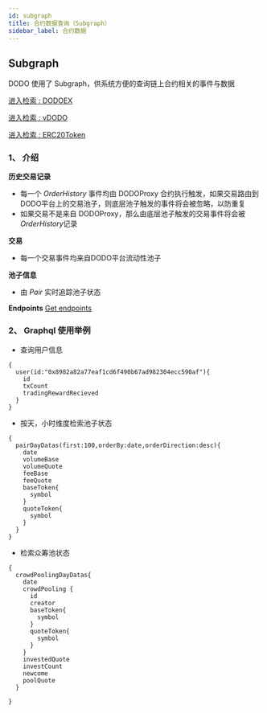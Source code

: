 ```yaml
---
id: subgraph
title: 合约数据查询（Subgraph）
sidebar_label: 合约数据
---
```


## Subgraph

DODO 使用了 Subgraph，供系统方便的查询链上合约相关的事件与数据

[进入检索 : DODOEX](https://thegraph.com/explorer/subgraph/dodoex/dodoex-v2)

[进入检索 : vDODO](https://thegraph.com/explorer/subgraph/dodoex/dodoex-vdodo?selected=playground)

[进入检索 : ERC20Token](https://thegraph.com/explorer/subgraph/dodoex/dodoex-token)

### 1、 介绍

**历史交易记录**
 - 每一个 *OrderHistory* 事件均由 DODOProxy 合约执行触发，如果交易路由到 DODO平台上的交易池子，则底层池子触发的事件将会被忽略，以防重复 
 - 如果交易不是来自 DODOProxy，那么由底层池子触发的交易事件将会被 *OrderHistory*记录

**交易** 
 - 每一个交易事件均来自DODO平台流动性池子
 
**池子信息**
 - 由 *Pair* 实时追踪池子状态

**Endpoints**
[Get endpoints](https://github.com/DODOEX/dodoex_v2_subgraph)

### 2、 Graphql 使用举例 
 - 查询用户信息
```
{
  user(id:"0x8982a82a77eaf1cd6f490b67ad982304ecc590af"){
    id
    txCount
    tradingRewardRecieved
  }
}

```
 - 按天，小时维度检索池子状态
```
{
  pairDayDatas(first:100,orderBy:date,orderDirection:desc){
    date
    volumeBase
    volumeQuote
    feeBase
    feeQuote
    baseToken{
      symbol
    }
    quoteToken{
      symbol
    }
  }
}
```
 - 检索众筹池状态
```
{
  crowdPoolingDayDatas{
    date
    crowdPooling {
      id
      creator
      baseToken{
        symbol
      }
      quoteToken{
        symbol
      }
    }
    investedQuote
    investCount
    newcome
    poolQuote
  }
  
}
```

